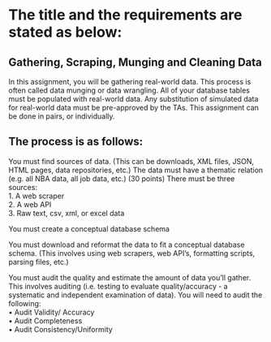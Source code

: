 # The title and the requirements are stated as below:
## Gathering, Scraping, Munging and Cleaning Data<br/>
In this assignment, you will be gathering real-world data. This process is often called data munging or
data wrangling. All of your database tables must be populated with real-world data. Any substitution of
simulated data for real-world data must be pre-approved by the TAs.
This assignment can be done in pairs, or individually.

## The process is as follows:

You must find sources of data. (This can be downloads, XML files, JSON, HTML pages, data repositories,
etc.) The data must have a thematic relation (e.g. all NBA data, all job data, etc.) (30 points)
There must be three sources:<br/> 1. A web scraper<br/>2. A web API<br/>3. Raw text, csv, xml, or excel data<br/>

You must create a conceptual database schema <br/>

You must download and reformat the data to fit a conceptual database schema. (This involves using web
scrapers, web API’s, formatting scripts, parsing files, etc.) <br/>

You must audit the quality and estimate the amount of data you’ll gather. This involves auditing (i.e.
testing to evaluate quality/accuracy - a systematic and independent examination of data). You will need
to audit the following:<br/>
• Audit Validity/ Accuracy<br/>
• Audit Completeness<br/>
• Audit Consistency/Uniformity 



